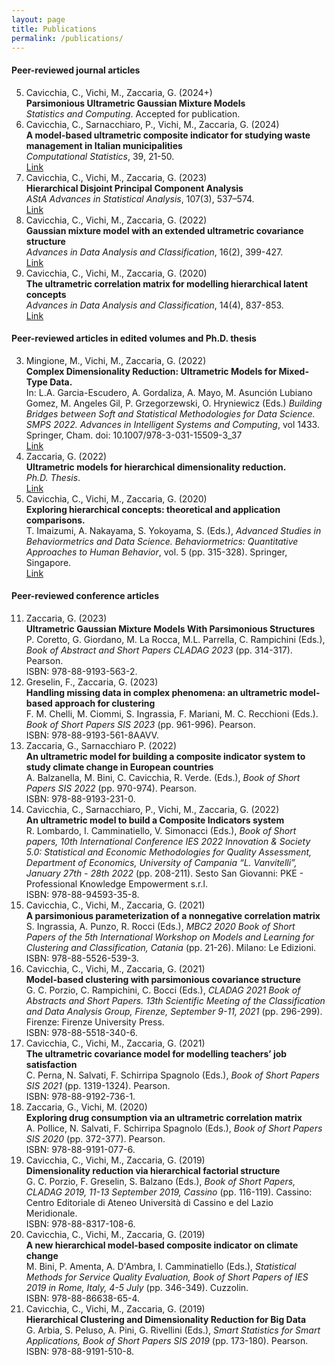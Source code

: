 ```yaml
---
layout: page
title: Publications
permalink: /publications/
---
```


#### Peer-reviewed journal articles
5. Cavicchia, C., Vichi, M., Zaccaria, G. (2024+) \
   **Parsimonious Ultrametric Gaussian Mixture Models** \
   _Statistics and Computing_. Accepted for publication.
4. Cavicchia, C., Sarnacchiaro, P., Vichi, M., Zaccaria, G. (2024) \
  **A model-based ultrametric composite indicator for studying waste management in Italian municipalities** \
   _Computational Statistics_, 39, 21-50.\
    <a href="https://link.springer.com/article/10.1007/s00180-023-01333-9" target="_blank">Link</a>
3.  Cavicchia, C., Vichi, M., Zaccaria, G. (2023) \
  **Hierarchical Disjoint Principal Component Analysis** \
   _AStA Advances in Statistical Analysis_, 107(3), 537–574.\
    <a href="https://link.springer.com/article/10.1007/s10182-022-00458-4" target="_blank">Link</a>
2.  Cavicchia, C., Vichi, M., Zaccaria, G. (2022) \
   **Gaussian mixture model with an extended ultrametric covariance structure** \
   _Advances in Data Analysis and Classification_, 16(2), 399-427. \
   <a href="https://link.springer.com/article/10.1007/s11634-021-00488-x" target="_blank">Link</a>
1.  Cavicchia, C., Vichi, M., Zaccaria, G. (2020) \
   **The ultrametric correlation matrix for modelling hierarchical latent concepts** \
   _Advances in Data Analysis and Classification_, 14(4), 837-853.\
   <a href="https://link.springer.com/article/10.1007/s11634-020-00400-z" target="_blank">Link</a>
   
#### Peer-reviewed articles in edited volumes and Ph.D. thesis
3. Mingione, M., Vichi, M., Zaccaria, G. (2022) \
   **Complex Dimensionality Reduction: Ultrametric Models for Mixed-Type Data.** \
   In: L.A. Garcia-Escudero, A. Gordaliza, A. Mayo, M. Asunción Lubiano Gomez, M. Angeles Gil, P. Grzegorzewski, O. Hryniewicz (Eds.) _Building Bridges between Soft      and Statistical Methodologies for Data Science. SMPS 2022. Advances in Intelligent Systems and Computing_, vol 1433. Springer, Cham. doi: 10.1007/978-3-031-15509-3_37 \
   <a href="https://link.springer.com/chapter/10.1007/978-3-031-15509-3_37" target="_blank">Link</a>
2. Zaccaria, G. (2022) \
   **Ultrametric models for hierarchical dimensionality reduction.** \
   _Ph.D. Thesis_. \
   <a href="https://iris.uniroma1.it/handle/11573/1628179?mode=full.4076" target="_blank">Link</a>
1. Cavicchia, C., Vichi, M., Zaccaria, G. (2020) \
  **Exploring hierarchical concepts: theoretical and application comparisons.** \
  T. Imaizumi, A. Nakayama, S. Yokoyama, S. (Eds.), _Advanced Studies in Behaviormetrics and Data Science. Behaviormetrics: Quantitative Approaches to Human Behavior_,   vol. 5 (pp.   315-328). Springer, Singapore. \
 <a href="https://link.springer.com/chapter/10.1007/978-981-15-2700-5_19" target="_blank">Link</a> 
 
#### Peer-reviewed conference articles
11. Zaccaria, G. (2023) \
**Ultrametric Gaussian Mixture Models With Parsimonious Structures** \
P. Coretto, G. Giordano, M. La Rocca, M.L. Parrella, C. Rampichini (Eds.), _Book of Abstract and Short Papers CLADAG 2023_ (pp. 314-317). Pearson. \
ISBN: 978-88-9193-563-2.
10. Greselin, F., Zaccaria, G. (2023) \
**Handling missing data in complex phenomena: an ultrametric model-based approach for clustering** \
F. M. Chelli, M. Ciommi, S. Ingrassia, F. Mariani, M. C. Recchioni (Eds.). _Book of Short Papers SIS 2023_ (pp. 961-996). Pearson. \
ISBN: 978-88-9193-561-8AAVV.
9. Zaccaria, G., Sarnacchiaro P. (2022) \
 **An ultrametric model for building a composite indicator system to study climate change in European countries** \
 A. Balzanella, M. Bini, C. Cavicchia, R. Verde. (Eds.), _Book of Short Papers SIS 2022_ (pp. 970-974). Pearson. \
 ISBN: 978-88-9193-231-0.
8. Cavicchia, C., Sarnacchiaro, P., Vichi, M., Zaccaria, G. (2022) \
 **An ultrametric model to build a Composite Indicators system** \
 R. Lombardo, I. Camminatiello, V. Simonacci (Eds.), _Book of Short papers, 10th International Conference IES 2022 Innovation & Society 5.0: Statistical and Economic Methodologies for Quality Assessment, Department of Economics, University of Campania “L. Vanvitelli”, January 27th - 28th 2022_ (pp. 208-211). Sesto San Giovanni: PKE - Professional Knowledge Empowerment s.r.l. \
 ISBN: 978-88-94593-35-8.
7. Cavicchia, C., Vichi, M., Zaccaria, G. (2021) \
  **A parsimonious parameterization of a nonnegative correlation matrix** \
  S. Ingrassia, A. Punzo, R. Rocci (Eds.), _MBC2 2020 Book of Short Papers of the 5th International Workshop on Models and Learning for Clustering and Classification, Catania_ (pp. 21-26). Milano: Le Edizioni. \
  ISBN: 978-88-5526-539-3.
6. Cavicchia, C., Vichi, M., Zaccaria, G. (2021) \
 **Model-based clustering with parsimonious covariance structure** \
 G. C. Porzio, C. Rampichini, C. Bocci (Eds.), _CLADAG 2021 Book of Abstracts and Short Papers. 13th Scientific Meeting of the Classification and Data Analysis Group, Firenze, September 9-11, 2021_ (pp. 296-299). Firenze: Firenze University Press. \
 ISBN: 978-88-5518-340-6.
5. Cavicchia, C., Vichi, M., Zaccaria, G. (2021) \
 **The ultrametric covariance model for modelling teachers’ job satisfaction** \
 C. Perna, N. Salvati, F. Schirripa Spagnolo (Eds.), _Book of Short Papers SIS 2021_ (pp. 1319-1324). Pearson. \
 ISBN:  978-88-9192-736-1.
4. Zaccaria, G., Vichi, M. (2020) \
 **Exploring drug consumption via an ultrametric correlation matrix** \
 A. Pollice, N. Salvati, F. Schirripa Spagnolo (Eds.), _Book of Short Papers SIS 2020_ (pp. 372-377). Pearson. \
 ISBN: 978-88-9191-077-6.
3. Cavicchia, C., Vichi, M., Zaccaria, G. (2019) \
 **Dimensionality reduction via hierarchical factorial structure** \
G. C. Porzio, F. Greselin, S. Balzano (Eds.), _Book of Short Papers, CLADAG 2019, 11-13 September 2019, Cassino_ (pp. 116-119). Cassino: Centro Editoriale di Ateneo Università di Cassino e del Lazio Meridionale. \
ISBN: 978-88-8317-108-6.
2. Cavicchia, C., Vichi, M., Zaccaria, G. (2019) \
 **A new hierarchical model-based composite indicator on climate change** \
 M. Bini, P. Amenta, A. D'Ambra, I. Camminatiello (Eds.), _Statistical Methods for Service Quality Evaluation, Book of Short Papers of IES 2019 in Rome, Italy, 4-5 July_ (pp. 346-349). Cuzzolin. \
ISBN: 978-88-86638-65-4.
1. Cavicchia, C., Vichi, M., Zaccaria, G. (2019) \
**Hierarchical Clustering and Dimensionality Reduction for Big Data** \
G. Arbia, S. Peluso, A. Pini, G. Rivellini (Eds.), _Smart Statistics for Smart Applications, Book of Short Papers SIS 2019_ (pp. 173-180). Pearson. \
ISBN: 978-88-9191-510-8.

